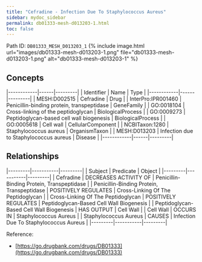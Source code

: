 ```yaml
---
title: "Cefradine - Infection Due To Staphylococcus Aureus"
sidebar: mydoc_sidebar
permalink: db01333-mesh-d013203-1.html
toc: false 
---
```



Path ID: `DB01333_MESH_D013203_1`
{% include image.html url="images/db01333-mesh-d013203-1.png" file="db01333-mesh-d013203-1.png" alt="db01333-mesh-d013203-1" %}

## Concepts

|------------|------|---------|
| Identifier | Name | Type    |
|------------|------|---------|
| MESH:D002515 | Cefradine | Drug |
| InterPro:IPR001460 | Penicillin-binding protein, transpeptidase | GeneFamily |
| GO:0018104 | Cross-linking of the peptidoglycan | BiologicalProcess |
| GO:0009273 | Peptidoglycan-based cell wall biogenesis | BiologicalProcess |
| GO:0005618 | Cell wall | CellularComponent |
| NCBITaxon:1280 | Staphylococcus aureus | OrganismTaxon |
| MESH:D013203 | Infection due to Staphylococcus aureus | Disease |
|------------|------|---------|

## Relationships

|---------|-----------|---------|
| Subject | Predicate | Object  |
|---------|-----------|---------|
| Cefradine | DECREASES ACTIVITY OF | Penicillin-Binding Protein, Transpeptidase |
| Penicillin-Binding Protein, Transpeptidase | POSITIVELY REGULATES | Cross-Linking Of The Peptidoglycan |
| Cross-Linking Of The Peptidoglycan | POSITIVELY REGULATES | Peptidoglycan-Based Cell Wall Biogenesis |
| Peptidoglycan-Based Cell Wall Biogenesis | HAS OUTPUT | Cell Wall |
| Cell Wall | OCCURS IN | Staphylococcus Aureus |
| Staphylococcus Aureus | CAUSES | Infection Due To Staphylococcus Aureus |
|---------|-----------|---------|

Reference: 
  - [https://go.drugbank.com/drugs/DB01333](https://go.drugbank.com/drugs/DB01333)
